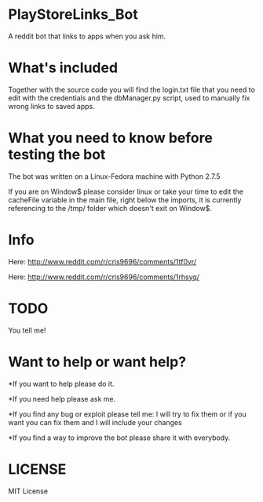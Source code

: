 PlayStoreLinks_Bot
==================

A reddit bot that links to apps when you ask him.


What's included
==================
Together with the source code you will find the login.txt file that you need to edit with the credentials and the dbManager.py script, used to manually fix wrong links to saved apps.


What you need to know  before testing the bot
==================
The bot was written on a Linux-Fedora machine with Python 2.7.5

If you are on Window$ please consider linux or take your time to edit the cacheFile variable in the main file, right below the imports, it is currently referencing to the /tmp/ folder which doesn't exit on Window$.

Info
==================

Here: http://www.reddit.com/r/cris9696/comments/1tf0vr/

Here: http://www.reddit.com/r/cris9696/comments/1rhsyq/



TODO
==================

You tell me!



Want to help or want help?
==================
*If you want to help please do it.

*If you need help please ask me.

*If you find any bug or exploit please tell me: I will try to fix them or if you want you can fix them and I will include your changes

*If you find a way to improve the bot please share it with everybody.



LICENSE
==================
MIT License

